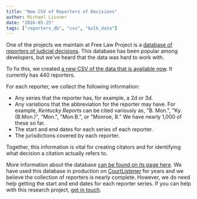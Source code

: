 ```yaml
---
title: "New CSV of Reporters of Decisions"
author: Michael Lissner
date: "2016-05-25"
tags: ["reporters_db", "csv", "bulk_data"]
---
```



One of the projects we maintain at Free Law Project is a [database of reporters of judicial decisions][rdb]. This database has been popular among developers, but we've heard that the data was hard to work with.

To fix this, we created [a new CSV of the data that is available now][csv]. It currently has 440 reporters.

For each reporter, we collect the following information:

 - Any series that the reporter has, for example, a 2d or 3d.
 - Any variations that the abbreviation for the reporter may have. For example, *Kentucky Reports* can be cited variously as, "B. Mon.", "Ky.(B.Mon.)", "Mon.", "Mon.B.", or "Monroe, B." We have nearly 1,000 of these so far.
 - The start and end dates for each series of each reporter.
 - The jurisdictions covered by each reporter.

Together, this information is vital for creating citators and for identifying what decision a citation actually refers to.

More information about the database [can be found on its page here][rdb]. We have used this database in production on [CourtListener][cl] for years and we believe the collection of reporters is nearly complete. However, we do need help getting the start and end dates for each reporter series. If you can help with this research project, [get in touch][c].


[rdb]: https://github.com/freelawproject/reporters-db
[csv]: https://github.com/freelawproject/reporters-db/blob/master/reporters.csv
[c]: {filename}pages/contact.md
[cl]: https://www.courtlistener.com
